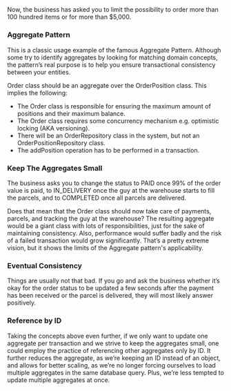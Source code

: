 ## 

Now, the business has asked you to limit the possibility to order more than 100 hundred items or for more than $5,000.

### Aggregate Pattern

This is a classic usage example of the famous Aggregate Pattern. Although some try to identify aggregates by looking for matching domain concepts, the pattern’s real purpose is to help you ensure transactional consistency between your entities.

Order class should be an aggregate over the OrderPosition class. This implies the following:


- The Order class is responsible for ensuring the maximum amount of positions and their maximum balance.
- The Order class requires some concurrency mechanism e.g. optimistic locking (AKA versioning).
- There will be an OrderRepository class in the system, but not an OrderPositionRepository class.
- The addPosition operation has to be performed in a transaction.

### Keep The Aggregates Small

The business asks you to change the status to PAID once 99% of the order value is paid, to IN_DELIVERY once the guy at the warehouse starts to fill the parcels, and to COMPLETED once all parcels are delivered.

Does that mean that the Order class should now take care of payments, parcels, and tracking the guy at the warehouse? The resulting aggregate would be a giant class with lots of responsibilities, just for the sake of maintaining consistency. Also, performance would suffer badly and the risk of a failed transaction would grow significantly. That’s a pretty extreme vision, but it shows the limits of the Aggregate pattern's applicability.

### Eventual Consistency

Things are usually not that bad. If you go and ask the business whether it’s okay for the order status to be updated a few seconds after the payment has been received or the parcel is delivered, they will most likely answer positively.

### Reference by ID

Taking the concepts above even further, if we only want to update one aggregate per transaction and we strive to keep the aggregates small, one could employ the practice of referencing other aggregates only by ID. It further reduces the aggregate, as we’re keeping an ID instead of an object, and allows for better scaling, as we’re no longer forcing ourselves to load multiple aggregates in the same database query. Plus, we’re less tempted to update multiple aggregates at once.
